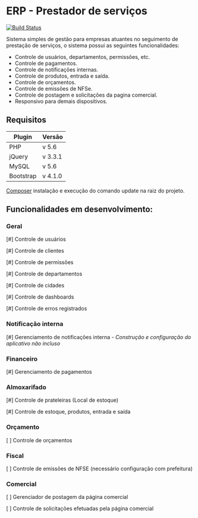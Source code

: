 # ERP - Prestador de serviços
[![Build Status](https://travis-ci.org/joemccann/dillinger.svg?branch=master)](https://travis-ci.org/joemccann/dillinger)

Sistema simples de gestão para empresas atuantes no seguimento de prestação de serviços, o sistema possui as seguintes funcionalidades: 
* Controle de usuários, departamentos, permissões, etc.
* Controle de pagamentos.
* Controle de notificações internas.
* Controle de produtos, entrada e saída.
* Controle de orçamentos.
* Controle de emissões de NFSe.
* Controle de postagem e solicitações da pagina comercial.
* Responsivo para demais dispositivos.

## Requisitos
| Plugin | Versão |
| ------ | ------ |
| PHP | v 5.6 |
| jQuery | v 3.3.1 |
| MySQL | v 5.6 |
| Bootstrap | v 4.1.0 |

[Composer](https://getcomposer.org/) instalação e execução do comando update na raiz do projeto.

## Funcionalidades em desenvolvimento:
### Geral
[#] Controle de usuários

[#] Controle de clientes

[#] Controle de permissões

[#] Controle de departamentos

[#] Controle de cidades

[#] Controle de dashboards

[#] Controle de erros registrados

### Notificação interna
[#] Gerenciamento de notificações interna - _Construção e configuração do aplicativo não incluso_

### Financeiro
[#] Gerenciamento de pagamentos

### Almoxarifado
[#] Controle de prateleiras (Local de estoque)

[#] Controle de estoque, produtos, entrada e saída

### Orçamento
[ ] Controle de orçamentos

### Fiscal
[ ] Controle de emissões de NFSE (necessário configuração com prefeitura)

### Comercial
[ ] Gerenciador de postagem da página comercial

[ ] Controle de solicitações efetuadas pela página comercial


